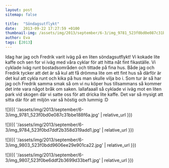```yaml
---
layout: post
sitemap: false

title:  "Söndagsutflykt"
date:   2013-09-22 17:27:59 +0100
thumbnail-img: /assets/img/2013/september/6-3/img_9781_523f0bd0e087c31bbe188f6a.jpg
author: Eva
tags: [2013]
---
```


Idag har jag och Fredrik varit iväg på en liten söndagsutflykt! Vi kokade lite kaffe och sen for vi iväg med våra cyklar för att hitta nåt fint fikaställe. Vi cyklade iväg runt bostadsområden och tittade på fina hus. Både jag och Fredrik tycker att det är så kul att få drömma lite om ett fint hus så därför är det kul att cykla runt och kika på hus man skulle vilja bo i. Som tur är så har jag och Fredrik samma smak så om vi nu köper hus tillsammans så kommer det inte vara något bråk om saken. Iallafaaall så cyklade vi iväg mot en liten park vid skogen där vi satte oss för att dricka lite kaffe. Det var så mysigt att sitta där för att miljön var så höstig och lummig :D

![]({{ '/assets/img/2013/september/6-3/img_9781_523f0bd0e087c31bbe188f6a.jpg'  | relative_url }})

![]({{ '/assets/img/2013/september/6-3/img_9784_523f0bd7ddf2b358d319add1.jpg'  | relative_url }})

![]({{ '/assets/img/2013/september/6-3/img_9803_523f0bdd9606ee29e901ca22.jpg'  | relative_url }})

![]({{ '/assets/img/2013/september/6-3/img_9807_523f0be6ddf2b3699d33bef1.jpg'  | relative_url }})

